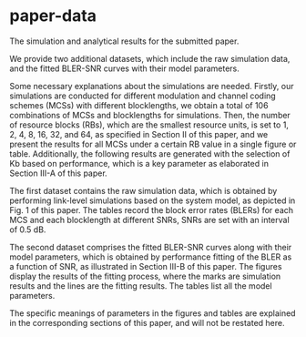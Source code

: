 # paper-data
The simulation and analytical results for the submitted paper.

We provide two additional datasets, which include the raw simulation data, and the fitted BLER-SNR curves with their model parameters.

Some necessary explanations about the simulations are needed. Firstly, our simulations are conducted for different modulation and channel coding schemes (MCSs) with different blocklengths, we obtain a total of 106 combinations of MCSs and blocklengths for simulations. Then, the number of resource blocks (RBs), which are the smallest resource units, is set to 1, 2, 4, 8, 16, 32, and 64, as specified in Section II of this paper, and we present the results for all MCSs under a certain RB value in a single figure or table. Additionally, the following results are generated with the selection of Kb based on performance, which is a key parameter as elaborated in Section III-A of this paper.

The first dataset contains the raw simulation data, which is obtained by performing link-level simulations based on the system model, as depicted in Fig. 1 of this paper. The tables record the block error rates (BLERs) for each MCS and each blocklength at different SNRs, SNRs are set with an interval of 0.5 dB.

The second dataset comprises the fitted BLER-SNR curves along with their model parameters, which is obtained by performance fitting of the BLER as a function of SNR, as illustrated in Section III-B of this paper. The figures display the results of the fitting process, where the marks are simulation results and the lines are the fitting results. The tables list all the model parameters.

The specific meanings of parameters in the figures and tables are explained in the corresponding sections of this paper, and will not be restated here.